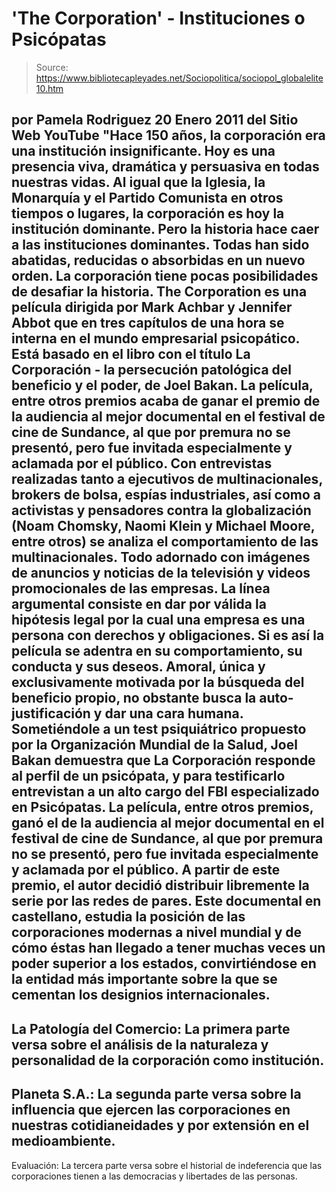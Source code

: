 # 'The Corporation' - Instituciones o Psicópatas

> Source: https://www.bibliotecapleyades.net/Sociopolitica/sociopol_globalelite10.htm

por
Pamela Rodriguez
20 Enero 2011
del Sitio Web
YouTube
"Hace 150 años, la corporación era una
institución insignificante. Hoy es una presencia viva, dramática y
persuasiva en todas nuestras vidas.
Al igual que la Iglesia, la
Monarquía y el Partido Comunista en otros tiempos o lugares, la
corporación es hoy la institución dominante.
Pero la historia hace caer
a las instituciones dominantes. Todas han sido abatidas, reducidas o
absorbidas en un nuevo orden.
La corporación tiene pocas posibilidades
de desafiar la historia.
The Corporation es una película dirigida por
Mark Achbar y Jennifer Abbot que en tres capítulos de una hora
se interna en el mundo empresarial psicopático.
Está basado en el libro con el título La
Corporación - la persecución patológica del beneficio y el poder, de
Joel Bakan. La película, entre otros premios acaba de ganar el premio de
la audiencia al mejor documental en el festival de cine de Sundance, al que
por premura no se presentó, pero fue invitada especialmente y aclamada por
el público.
Con entrevistas realizadas tanto a ejecutivos de
multinacionales, brokers de bolsa, espías industriales, así como a
activistas y pensadores contra la globalización (Noam Chomsky, Naomi Klein y
Michael Moore, entre otros) se analiza el comportamiento de las
multinacionales. Todo adornado con imágenes de anuncios y noticias de la
televisión y videos promocionales de las empresas.
La línea argumental consiste en dar por válida
la hipótesis legal por la cual una empresa es una persona con derechos y
obligaciones. Si es así la película se adentra en su comportamiento, su
conducta y sus deseos. Amoral, única y exclusivamente motivada por la
búsqueda del beneficio propio, no obstante busca la auto-justificación y
dar una cara humana.
Sometiéndole a un test psiquiátrico propuesto
por la Organización Mundial de la Salud, Joel Bakan demuestra que La
Corporación responde al perfil de un psicópata, y para testificarlo
entrevistan a un alto cargo del FBI especializado en Psicópatas. La
película, entre otros premios, ganó el de la audiencia al mejor documental
en el festival de cine de Sundance, al que por premura no se presentó, pero
fue invitada especialmente y aclamada por el público.
A partir de este premio, el autor decidió
distribuir libremente la serie por las redes de pares.
Este documental en castellano, estudia la posición
de las corporaciones modernas a nivel mundial y de cómo éstas han llegado a
tener muchas veces un poder superior a los estados, convirtiéndose en la
entidad más importante sobre la que se cementan los designios
internacionales.
-
La Patología del Comercio:
La
primera parte versa sobre el análisis de la naturaleza y
personalidad de la corporación como institución.
-
Planeta S.A.:
La segunda parte versa sobre la influencia que ejercen
las corporaciones en nuestras cotidianeidades y por extensión en el
medioambiente.
-
Evaluación:
La tercera parte
versa sobre el historial de indeferencia que las corporaciones
tienen a las democracias y libertades de las personas.
